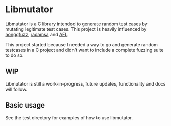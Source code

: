 # Libmutator

Libmutator is a C library intended to generate random test cases by mutating legitimate test cases. This project is heavily influenced by [honggfuzz](https://github.com/google/honggfuzz), [radamsa](https://gitlab.com/akihe/radamsa) and [AFL](http://lcamtuf.coredump.cx/afl/). 

This project started because I needed a way to go and generate random testcases in a C project and didn't want to include a complete fuzzing suite to do so.

## WIP

Libmutator is still a work-in-progress, future updates, functionality and docs will follow.

## Basic usage

See the test directory for examples of how to use libmutator.


